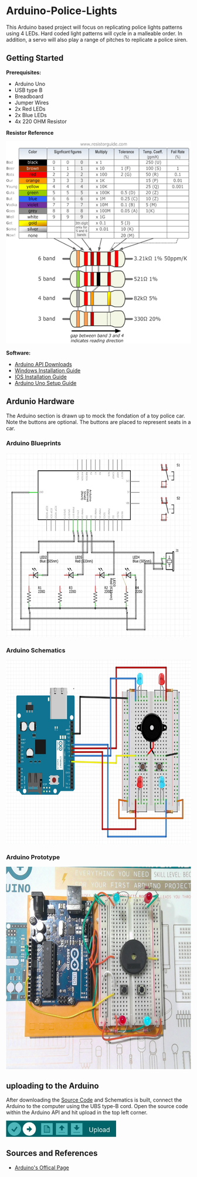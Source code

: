 <!-- By Jordan Adriano-->

# Arduino-Police-Lights

This Arduino based project will focus on replicating police lights patterns using 4 LEDs. Hard coded light patterns will cycle in a malleable order. In addition, a servo will also play a range of pitches to replicate a police siren. 

## Getting Started

 **Prerequisites:**
 
 - Arduino Uno
  - USB type B
  - Breadboard
  - Jumper Wires
  - 2x Red LEDs
  - 2x Blue LEDs
  - 4x 220 OHM Resistor
  
  **Resistor Reference**

 <img src="Repository Images/Resistor-Chart.png" width="700" height="550">
 
 **Software:**
- [Arduino API Downloads](https://www.arduino.cc/en/main/software)
- [Windows Installation Guide](https://www.arduino.cc/en/guide/windows)
- [IOS Installation Guide](https://www.arduino.cc/en/guide/macOSX)
- [Arduino Uno Setup Guide](https://www.arduino.cc/en/Guide/ArduinoUno)

## Ardunio Hardware

The Arduino section is drawn up to mock the fondation of a toy police car. Note the buttons are optional. The buttons are placed to represent seats in a car.  

### Arduino Blueprints

<img src="Repository Images/Arduido Blueprints.JPG" width="800" height="500">

### Arduino Schematics

<img src="Repository Images/Arduino Schematics.JPG" width="800" height="500">

### Arduino Prototype
<img src="Repository Images/Arduino Prototype.jpg" width="800" height="550">

## uploading to the Arduino

After downloading the [Source Code](Police_Lights.ino) and Schematics is built, connect the Arduino to the computer using the UBS type-B cord. Open the source code within the Arduino API and hit upload in the top left corner. 

<img src="Repository Images/Upload .JPG" width="300">

## Sources and References

- [Arduino's Offical Page](https://www.arduino.cc/)

